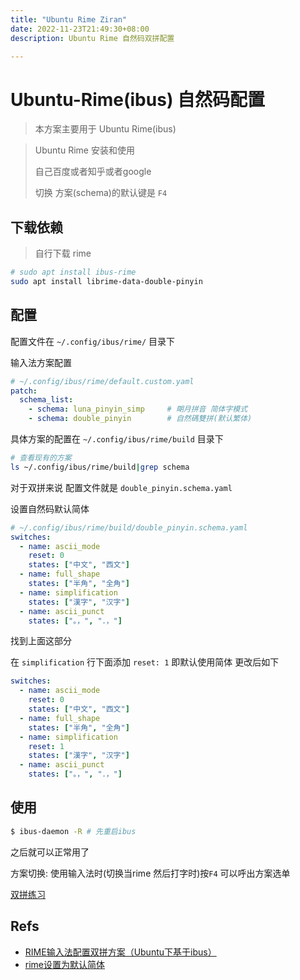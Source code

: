 ```yaml
---
title: "Ubuntu Rime Ziran"
date: 2022-11-23T21:49:30+08:00
description: Ubuntu Rime 自然码双拼配置

---
```


# Ubuntu-Rime(ibus) 自然码配置

> 本方案主要用于 Ubuntu Rime(ibus)

> Ubuntu Rime 安装和使用
> 
> 自己百度或者知乎或者google
> 
> 切换 方案(schema)的默认键是 `F4`

## 下载依赖

> 自行下载 rime

```bash
# sudo apt install ibus-rime
sudo apt install librime-data-double-pinyin
```

## 配置

配置文件在 `~/.config/ibus/rime/` 目录下

输入法方案配置

```yml
# ~/.config/ibus/rime/default.custom.yaml
patch:
  schema_list:
    - schema: luna_pinyin_simp     # 朙月拼音 简体字模式
    - schema: double_pinyin        # 自然碼雙拼(默认繁体)
```

具体方案的配置在 `~/.config/ibus/rime/build` 目录下
```bash
# 查看现有的方案
ls ~/.config/ibus/rime/build|grep schema
```

对于双拼来说 配置文件就是 `double_pinyin.schema.yaml`

设置自然码默认简体
```yml
# ~/.config/ibus/rime/build/double_pinyin.schema.yaml
switches:
  - name: ascii_mode
    reset: 0
    states: ["中文", "西文"]
  - name: full_shape
    states: ["半角", "全角"]
  - name: simplification
    states: ["漢字", "汉字"]
  - name: ascii_punct
    states: ["。，", "．，"]
```
找到上面这部分

在 `simplification` 行下面添加 `reset: 1` 即默认使用简体 更改后如下

```yml
switches:
  - name: ascii_mode
    reset: 0
    states: ["中文", "西文"]
  - name: full_shape
    states: ["半角", "全角"]
  - name: simplification
    reset: 1
    states: ["漢字", "汉字"]
  - name: ascii_punct
    states: ["。，", "．，"]
```

## 使用

```bash
$ ibus-daemon -R # 先重启ibus
```

之后就可以正常用了

方案切换: 使用输入法时(切换当rime 然后打字时)按`F4` 可以呼出方案选单

[双拼练习](https://api.ihint.me/shuang/)

## Refs

- [RIME输入法配置双拼方案（Ubuntu下基于ibus）](https://blog.csdn.net/momo1938/article/details/107013949)
- [rime设置为默认简体](https://blog.csdn.net/chougu3652/article/details/100656237)
